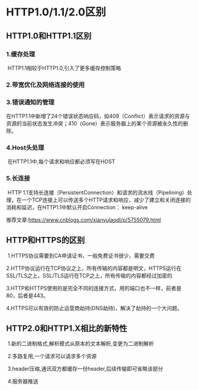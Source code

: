 # HTTP1.0/1.1/2.0区别

## HTTP1.0和HTTP1.1区别

### 	1.缓存处理

​			HTTP1.1相较于HTTP1.0,引入了更多缓存控制策略

### 	2.带宽优化及网络连接的使用

### 	3.错误通知的管理

​			在HTTP1.1中新增了24个错误状态响应码，如409（Conflict）表示请求的资源与资源的当前状态发生冲突；410（Gone）表示服务器上的某个资源被永久性的删除。

### 	4.Host头处理

​			在HTTP1.1中,每个请求和响应都必须写在HOST

### 	5.长连接

​			HTTP 1.1支持长连接（PersistentConnection）和请求的流水线（Pipelining）处理，在一个TCP连接上可以传送多个HTTP请求和响应，减少了建立和关闭连接的消耗和延迟，在HTTP1.1中默认开启Connection： keep-alive

推荐文章:https://www.cnblogs.com/xianyulaodi/p/5755079.html



## HTTP和HTTPS的区别

​	1.HTTPS协议需要到CA申请证书，一般免费证书很少，需要交费

​	2.HTTP协议运行在TCP协议之上，所有传输的内容都是明文，HTTPS运行在SSL/TLS之上，SSL/TLS运行在TCP之上，所有传输的内容都经过加密的

​	3.HTTP和HTTPS使用的是完全不同的连接方式，用的端口也不一样，前者是80，后者是443。

​	4.HTTPS可以有效的防止运营商劫持(DNS劫持)，解决了劫持的一个大问题。



## HTTP2.0和HTTP1.X相比的新特性

​	1.新的二进制格式,解析模式从原本的文本解析,变更为二进制解析

​	2.多路复用,一个请求可以请求多个资源

​	3.header压缩,通讯双方都缓存一份header,后续传输即可省略该部分

​	4.服务器推送